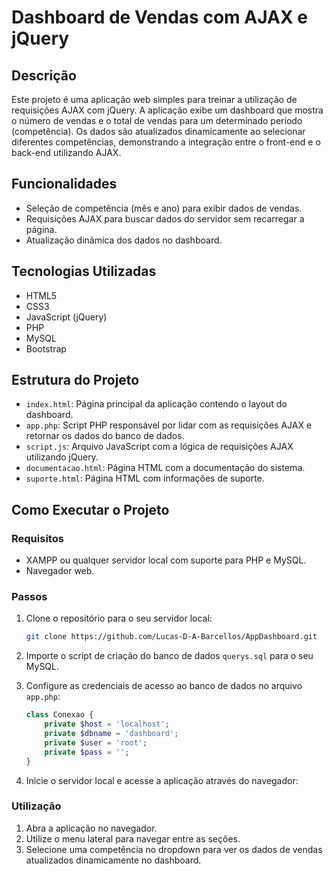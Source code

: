 # Dashboard de Vendas com AJAX e jQuery

## Descrição

Este projeto é uma aplicação web simples para treinar a utilização de requisições AJAX com jQuery. A aplicação exibe um dashboard que mostra o número de vendas e o total de vendas para um determinado período (competência). Os dados são atualizados dinamicamente ao selecionar diferentes competências, demonstrando a integração entre o front-end e o back-end utilizando AJAX.

## Funcionalidades

- Seleção de competência (mês e ano) para exibir dados de vendas.
- Requisições AJAX para buscar dados do servidor sem recarregar a página.
- Atualização dinâmica dos dados no dashboard.

## Tecnologias Utilizadas

- HTML5
- CSS3
- JavaScript (jQuery)
- PHP
- MySQL
- Bootstrap

## Estrutura do Projeto

- `index.html`: Página principal da aplicação contendo o layout do dashboard.
- `app.php`: Script PHP responsável por lidar com as requisições AJAX e retornar os dados do banco de dados.
- `script.js`: Arquivo JavaScript com a lógica de requisições AJAX utilizando jQuery.
- `documentacao.html`: Página HTML com a documentação do sistema.
- `suporte.html`: Página HTML com informações de suporte.

## Como Executar o Projeto

### Requisitos

- XAMPP ou qualquer servidor local com suporte para PHP e MySQL.
- Navegador web.

### Passos

1. Clone o repositório para o seu servidor local:

    ```bash
    git clone https://github.com/Lucas-D-A-Barcellos/AppDashboard.git
    ```

2. Importe o script de criação do banco de dados `querys.sql` para o seu MySQL.

3. Configure as credenciais de acesso ao banco de dados no arquivo `app.php`:

    ```php
    class Conexao {
        private $host = 'localhost';
        private $dbname = 'dashboard';
        private $user = 'root';
        private $pass = '';
    }
    ```

4. Inicie o servidor local e acesse a aplicação através do navegador:


### Utilização

1. Abra a aplicação no navegador.
2. Utilize o menu lateral para navegar entre as seções.
3. Selecione uma competência no dropdown para ver os dados de vendas atualizados dinamicamente no dashboard.

